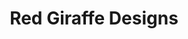 ---
title: "Red Giraffe Designs"
url: /columbus/red-giraffe-designs-north-high-street/
shop: shop
---